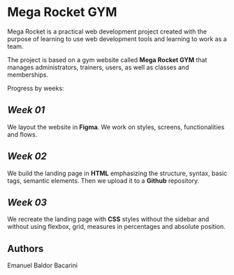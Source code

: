
# **Mega Rocket GYM**

Mega Rocket is a practical web development project created with the purpose of learning to use web development tools and learning to work as a team.

The project is based on a gym website called **Mega Rocket GYM** that manages administrators, trainers, users, as well as classes and memberships.

Progress by weeks:

## *Week 01*
We layout the website in **Figma**. We work on styles, screens, functionalities and flows.

## *Week 02*
We build the landing page in **HTML** emphasizing the structure, syntax, basic tags, semantic elements. Then we upload it to a **Github** repository.

## *Week 03*
We recreate the landing page with **CSS** styles
without the sidebar and without using flexbox, grid, measures in percentages and absolute position.

## Authors
Emanuel Baldor Bacarini